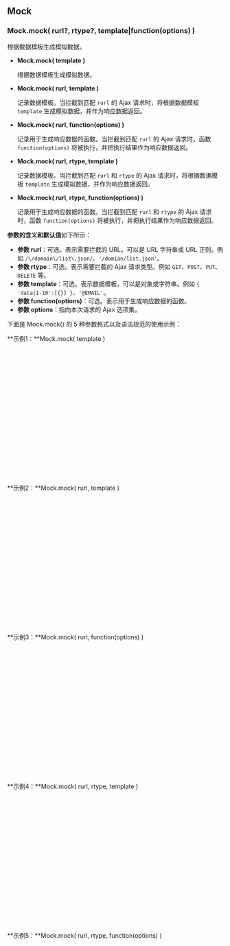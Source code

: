 ## Mock

### Mock.mock( rurl?, rtype?, template|function(options) )

根据数据模板生成模拟数据。

* **Mock.mock( template )**

    根据数据模板生成模拟数据。

* **Mock.mock( rurl, template )**

    记录数据模板。当拦截到匹配 `rurl` 的 Ajax 请求时，将根据数据模板 `template` 生成模拟数据，并作为响应数据返回。

* **Mock.mock( rurl, function(options) )**

    记录用于生成响应数据的函数。当拦截到匹配 `rurl` 的 Ajax 请求时，函数 `function(options)` 将被执行，并把执行结果作为响应数据返回。

* **Mock.mock( rurl, rtype, template )**
    
    记录数据模板。当拦截到匹配 `rurl` 和 `rtype` 的 Ajax 请求时，将根据数据模板 `template` 生成模拟数据，并作为响应数据返回。

* **Mock.mock( rurl, rtype, function(options) )**

    记录用于生成响应数据的函数。当拦截到匹配 `rurl` 和 `rtype` 的 Ajax 请求时，函数 `function(options)` 将被执行，并把执行结果作为响应数据返回。

**参数的含义和默认值**如下所示：

* **参数 rurl**：可选。表示需要拦截的 URL，可以是 URL 字符串或 URL 正则。例如 `/\/domain\/list\.json/`、`'/domian/list.json'`。
* **参数 rtype**：可选。表示需要拦截的 Ajax 请求类型。例如 `GET`、`POST`、`PUT`、`DELETE` 等。
* **参数 template**：可选。表示数据模板，可以是对象或字符串。例如 `{ 'data|1-10':[{}] }`、`'@EMAIL'`。
* **参数 function(options)**：可选。表示用于生成响应数据的函数。
* **参数 options**：指向本次请求的 Ajax 选项集。

下面是 Mock.mock() 的 5 种参数格式以及语法规范的使用示例：

**示例1：**Mock.mock( template )

<iframe width="100%" height="300" data-src="http://jsfiddle.net/Y3rg6/1/embedded/js,html,result" allowfullscreen="allowfullscreen" frameborder="0"></iframe>

**示例2：**Mock.mock( rurl, template )

<iframe width="100%" height="300" data-src="http://jsfiddle.net/BeENf/3/embedded/js,html,result" allowfullscreen="allowfullscreen" frameborder="0"></iframe>

**示例3：**Mock.mock( rurl, function(options) )

<iframe width="100%" height="300" data-src="http://jsfiddle.net/2s5t5/3/embedded/js,html,result" allowfullscreen="allowfullscreen" frameborder="0"></iframe>

**示例4：**Mock.mock( rurl, rtype, template )

<iframe width="100%" height="300" data-src="http://jsfiddle.net/Eq68p/2/embedded/js,html,result" allowfullscreen="allowfullscreen" frameborder="0"></iframe>

**示例5：**Mock.mock( rurl, rtype, function(options) )

<iframe width="100%" height="300" data-src="http://jsfiddle.net/6dpV5/4/embedded/js,html,result" allowfullscreen="allowfullscreen" frameborder="0"></iframe>


